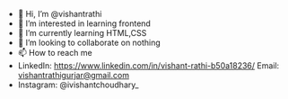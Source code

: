 - 👋 Hi, I’m @vishantrathi
- 👀 I’m interested in learning frontend
- 🌱 I’m currently learning HTML,CSS
- 💞️ I’m looking to collaborate on nothing
- 📫 How to reach me 
- LinkedIn: https://www.linkedin.com/in/vishant-rathi-b50a18236/
  Email: vishantrathigurjar@gmail.com
- Instagram: @ivishantchoudhary_

<!---
vishantrathi/vishantrathi is a ✨ special ✨ repository because its `README.md` (this file) appears on your GitHub profile.
You can click the Preview link to take a look at your changes.
--->
